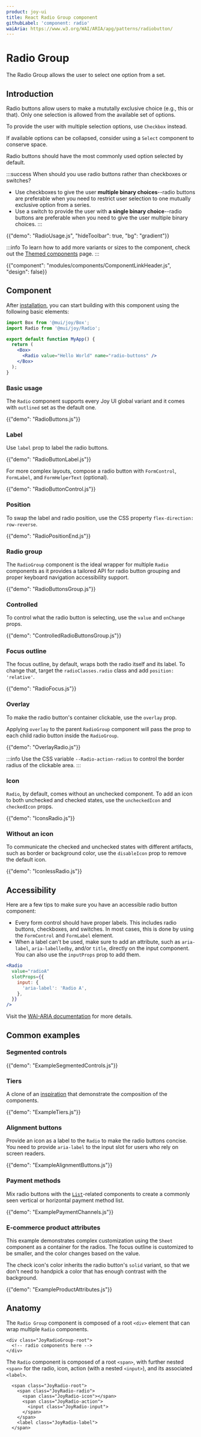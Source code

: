 ```yaml
---
product: joy-ui
title: React Radio Group component
githubLabel: 'component: radio'
waiAria: https://www.w3.org/WAI/ARIA/apg/patterns/radiobutton/
---
```


# Radio Group

<p class="description">The Radio Group allows the user to select one option from a set.</p>

## Introduction

Radio buttons allow users to make a mututally exclusive choice (e.g., this or that). Only one selection is allowed from the available set of options.

To provide the user with multiple selection options, use `Checkbox` instead.

If available options can be collapsed, consider using a `Select` component to conserve space.

Radio buttons should have the most commonly used option selected by default.

:::success
When should you use radio buttons rather than checkboxes or switches?

- Use checkboxes to give the user **multiple binary choices**--radio buttons are preferable when you need to restrict user selection to one mutually exclusive option from a series.
- Use a switch to provide the user with **a single binary choice**--radio buttons are preferable when you need to give the user multiple binary choices.
:::

{{"demo": "RadioUsage.js", "hideToolbar": true, "bg": "gradient"}}

:::info
To learn how to add more variants or sizes to the component, check out the [Themed components](/joy-ui/customization/themed-components/) page.
:::

{{"component": "modules/components/ComponentLinkHeader.js", "design": false}}

## Component

After [installation](/joy-ui/getting-started/installation/), you can start building with this component using the following basic elements:

```jsx
import Box from '@mui/joy/Box';
import Radio from '@mui/joy/Radio';

export default function MyApp() {
  return (
    <Box>
      <Radio value="Hello World" name="radio-buttons" />
    </Box>
  );
}
```

### Basic usage

The `Radio` component supports every Joy UI global variant and it comes with `outlined` set as the default one.

{{"demo": "RadioButtons.js"}}

### Label

Use `label` prop to label the radio buttons.

{{"demo": "RadioButtonLabel.js"}}

For more complex layouts, compose a radio button with `FormControl`, `FormLabel`, and `FormHelperText` (optional).

{{"demo": "RadioButtonControl.js"}}

### Position

To swap the label and radio position, use the CSS property `flex-direction: row-reverse`.

{{"demo": "RadioPositionEnd.js"}}

### Radio group

The `RadioGroup` component is the ideal wrapper for multiple `Radio` components as it provides a tailored API for radio button grouping and proper keyboard navigation accessibility support.

{{"demo": "RadioButtonsGroup.js"}}

### Controlled

To control what the radio button is selecting, use the `value` and `onChange` props.

{{"demo": "ControlledRadioButtonsGroup.js"}}

### Focus outline

The focus outline, by default, wraps both the radio itself and its label.
To change that, target the `radioClasses.radio` class and add `position: 'relative'`.

{{"demo": "RadioFocus.js"}}

### Overlay

To make the radio button's container clickable, use the `overlay` prop.

Applying `overlay` to the parent `RadioGroup` component will pass the prop to each child radio button inside the `RadioGroup`.

{{"demo": "OverlayRadio.js"}}

:::info
Use the CSS variable `--Radio-action-radius` to control the border radius of the clickable area.
:::

### Icon

`Radio`, by default, comes without an unchecked component.
To add an icon to both unchecked and checked states, use the `uncheckedIcon` and `checkedIcon` props.

{{"demo": "IconsRadio.js"}}

### Without an icon

To communicate the checked and unchecked states with different artifacts, such as border or background color, use the `disableIcon` prop to remove the default icon.

{{"demo": "IconlessRadio.js"}}

## Accessibility

Here are a few tips to make sure you have an accessible radio button component:

- Every form control should have proper labels.
  This includes radio buttons, checkboxes, and switches.
  In most cases, this is done by using the `FormControl` and `FormLabel` element.
- When a label can't be used, make sure to add an attribute, such as `aria-label`, `aria-labelledby`, and/or `title`, directly on the input component.
  You can also use the `inputProps` prop to add them.

```jsx
<Radio
  value="radioA"
  slotProps={{
    input: {
      'aria-label': 'Radio A',
    },
  }}
/>
```

Visit the [WAI-ARIA documentation](https://www.w3.org/WAI/ARIA/apg/patterns/radiobutton/) for more details.

## Common examples

### Segmented controls

{{"demo": "ExampleSegmentedControls.js"}}

### Tiers

A clone of an [inspiration](https://dribbble.com/shots/11239824-Radio-button-groups) that demonstrate the composition of the components.

{{"demo": "ExampleTiers.js"}}

### Alignment buttons

Provide an icon as a label to the `Radio` to make the radio buttons concise. You need to provide `aria-label` to the input slot for users who rely on screen readers.

{{"demo": "ExampleAlignmentButtons.js"}}

### Payment methods

Mix radio buttons with the [`List`](/joy-ui/react-list/)-related components to create a commonly seen vertical or horizontal payment method list.

{{"demo": "ExamplePaymentChannels.js"}}

### E-commerce product attributes

This example demonstrates complex customization using the `Sheet` component as a container for the radios.
The focus outline is customized to be smaller, and the color changes based on the value.

The check icon's color inherits the radio button's `solid` variant, so that we don't need to handpick a color that has enough contrast with the background.

{{"demo": "ExampleProductAttributes.js"}}

## Anatomy

The `Radio Group` component is composed of a root `<div>` element that can wrap multiple `Radio` components.

```
<div class="JoyRadioGroup-root">
  <!-- radio components here -->
</div>
```

The `Radio` component is composed of a root `<span>`, with further nested `<span>` for the radio, icon, action (with a nested `<input>`), and its associated `<label>`.

```
  <span class="JoyRadio-root">
    <span class="JoyRadio-radio">
      <span class="JoyRadio-icon"></span>
      <span class="JoyRadio-action">
        <input class="JoyRadio-input">
      </span>
    </span>
    <label class="JoyRadio-label">
  </span>
```